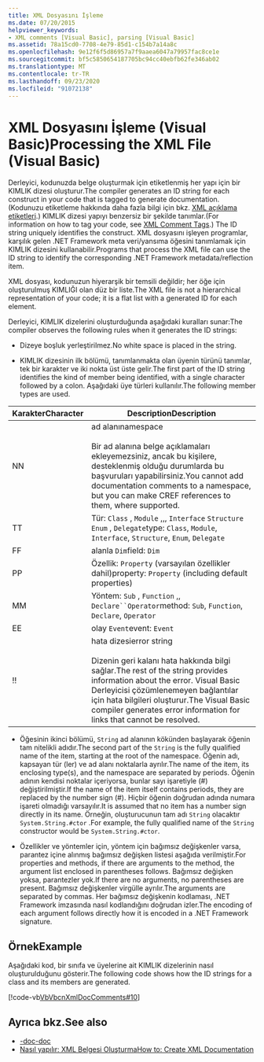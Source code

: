 ```yaml
---
title: XML Dosyasını İşleme
ms.date: 07/20/2015
helpviewer_keywords:
- XML comments [Visual Basic], parsing [Visual Basic]
ms.assetid: 78a15cd0-7708-4e79-85d1-c154b7a14a8c
ms.openlocfilehash: 9e12f6f5d86957a7f9aaea6047a79957fac8ce1e
ms.sourcegitcommit: bf5c5850654187705bc94cc40ebfb62fe346ab02
ms.translationtype: MT
ms.contentlocale: tr-TR
ms.lasthandoff: 09/23/2020
ms.locfileid: "91072138"
---
```

# <a name="processing-the-xml-file-visual-basic"></a><span data-ttu-id="e54ae-102">XML Dosyasını İşleme (Visual Basic)</span><span class="sxs-lookup"><span data-stu-id="e54ae-102">Processing the XML File (Visual Basic)</span></span>

<span data-ttu-id="e54ae-103">Derleyici, kodunuzda belge oluşturmak için etiketlenmiş her yapı için bir KIMLIK dizesi oluşturur.</span><span class="sxs-lookup"><span data-stu-id="e54ae-103">The compiler generates an ID string for each construct in your code that is tagged to generate documentation.</span></span> <span data-ttu-id="e54ae-104">(Kodunuzu etiketleme hakkında daha fazla bilgi için bkz. [XML açıklama etiketleri](../../language-reference/xmldoc/index.md).) KIMLIK dizesi yapıyı benzersiz bir şekilde tanımlar.</span><span class="sxs-lookup"><span data-stu-id="e54ae-104">(For information on how to tag your code, see [XML Comment Tags](../../language-reference/xmldoc/index.md).) The ID string uniquely identifies the construct.</span></span> <span data-ttu-id="e54ae-105">XML dosyasını işleyen programlar, karşılık gelen .NET Framework meta veri/yansıma öğesini tanımlamak için KIMLIK dizesini kullanabilir.</span><span class="sxs-lookup"><span data-stu-id="e54ae-105">Programs that process the XML file can use the ID string to identify the corresponding .NET Framework metadata/reflection item.</span></span>  
  
 <span data-ttu-id="e54ae-106">XML dosyası, kodunuzun hiyerarşik bir temsili değildir; her öğe için oluşturulmuş KIMLIĞI olan düz bir liste.</span><span class="sxs-lookup"><span data-stu-id="e54ae-106">The XML file is not a hierarchical representation of your code; it is a flat list with a generated ID for each element.</span></span>  
  
 <span data-ttu-id="e54ae-107">Derleyici, KIMLIK dizelerini oluşturduğunda aşağıdaki kuralları sunar:</span><span class="sxs-lookup"><span data-stu-id="e54ae-107">The compiler observes the following rules when it generates the ID strings:</span></span>  
  
- <span data-ttu-id="e54ae-108">Dizeye boşluk yerleştirilmez.</span><span class="sxs-lookup"><span data-stu-id="e54ae-108">No white space is placed in the string.</span></span>  
  
- <span data-ttu-id="e54ae-109">KIMLIK dizesinin ilk bölümü, tanımlanmakta olan üyenin türünü tanımlar, tek bir karakter ve iki nokta üst üste gelir.</span><span class="sxs-lookup"><span data-stu-id="e54ae-109">The first part of the ID string identifies the kind of member being identified, with a single character followed by a colon.</span></span> <span data-ttu-id="e54ae-110">Aşağıdaki üye türleri kullanılır.</span><span class="sxs-lookup"><span data-stu-id="e54ae-110">The following member types are used.</span></span>  
  
|<span data-ttu-id="e54ae-111">Karakter</span><span class="sxs-lookup"><span data-stu-id="e54ae-111">Character</span></span>|<span data-ttu-id="e54ae-112">Description</span><span class="sxs-lookup"><span data-stu-id="e54ae-112">Description</span></span>|  
|---|---|  
|<span data-ttu-id="e54ae-113">N</span><span class="sxs-lookup"><span data-stu-id="e54ae-113">N</span></span>|<span data-ttu-id="e54ae-114">ad alanı</span><span class="sxs-lookup"><span data-stu-id="e54ae-114">namespace</span></span><br /><br /> <span data-ttu-id="e54ae-115">Bir ad alanına belge açıklamaları ekleyemezsiniz, ancak bu kişilere, desteklenmiş olduğu durumlarda bu başvuruları yapabilirsiniz.</span><span class="sxs-lookup"><span data-stu-id="e54ae-115">You cannot add documentation comments to a namespace, but you can make CREF references to them, where supported.</span></span>|  
|<span data-ttu-id="e54ae-116">T</span><span class="sxs-lookup"><span data-stu-id="e54ae-116">T</span></span>|<span data-ttu-id="e54ae-117">Tür: `Class` , `Module` ,,, `Interface` `Structure` `Enum` , `Delegate`</span><span class="sxs-lookup"><span data-stu-id="e54ae-117">type: `Class`, `Module`, `Interface`, `Structure`, `Enum`, `Delegate`</span></span>|  
|<span data-ttu-id="e54ae-118">F</span><span class="sxs-lookup"><span data-stu-id="e54ae-118">F</span></span>|<span data-ttu-id="e54ae-119">alanla `Dim`</span><span class="sxs-lookup"><span data-stu-id="e54ae-119">field: `Dim`</span></span>|  
|<span data-ttu-id="e54ae-120">P</span><span class="sxs-lookup"><span data-stu-id="e54ae-120">P</span></span>|<span data-ttu-id="e54ae-121">Özellik: `Property` (varsayılan özellikler dahil)</span><span class="sxs-lookup"><span data-stu-id="e54ae-121">property: `Property` (including default properties)</span></span>|  
|<span data-ttu-id="e54ae-122">M</span><span class="sxs-lookup"><span data-stu-id="e54ae-122">M</span></span>|<span data-ttu-id="e54ae-123">Yöntem: `Sub` , `Function` ,, `Declare``Operator`</span><span class="sxs-lookup"><span data-stu-id="e54ae-123">method: `Sub`, `Function`, `Declare`, `Operator`</span></span>|  
|<span data-ttu-id="e54ae-124">E</span><span class="sxs-lookup"><span data-stu-id="e54ae-124">E</span></span>|<span data-ttu-id="e54ae-125">olay `Event`</span><span class="sxs-lookup"><span data-stu-id="e54ae-125">event: `Event`</span></span>|  
|<span data-ttu-id="e54ae-126">!</span><span class="sxs-lookup"><span data-stu-id="e54ae-126">!</span></span>|<span data-ttu-id="e54ae-127">hata dizesi</span><span class="sxs-lookup"><span data-stu-id="e54ae-127">error string</span></span><br /><br /> <span data-ttu-id="e54ae-128">Dizenin geri kalanı hata hakkında bilgi sağlar.</span><span class="sxs-lookup"><span data-stu-id="e54ae-128">The rest of the string provides information about the error.</span></span> <span data-ttu-id="e54ae-129">Visual Basic Derleyicisi çözümlenemeyen bağlantılar için hata bilgileri oluşturur.</span><span class="sxs-lookup"><span data-stu-id="e54ae-129">The Visual Basic compiler generates error information for links that cannot be resolved.</span></span>|  
  
- <span data-ttu-id="e54ae-130">Öğesinin ikinci bölümü, `String` ad alanının kökünden başlayarak öğenin tam nitelikli adıdır.</span><span class="sxs-lookup"><span data-stu-id="e54ae-130">The second part of the `String` is the fully qualified name of the item, starting at the root of the namespace.</span></span> <span data-ttu-id="e54ae-131">Öğenin adı, kapsayan tür (ler) ve ad alanı noktalarla ayrılır.</span><span class="sxs-lookup"><span data-stu-id="e54ae-131">The name of the item, its enclosing type(s), and the namespace are separated by periods.</span></span> <span data-ttu-id="e54ae-132">Öğenin adının kendisi noktalar içeriyorsa, bunlar sayı işaretiyle (#) değiştirilmiştir.</span><span class="sxs-lookup"><span data-stu-id="e54ae-132">If the name of the item itself contains periods, they are replaced by the number sign (#).</span></span> <span data-ttu-id="e54ae-133">Hiçbir öğenin doğrudan adında numara işareti olmadığı varsayılır.</span><span class="sxs-lookup"><span data-stu-id="e54ae-133">It is assumed that no item has a number sign directly in its name.</span></span> <span data-ttu-id="e54ae-134">Örneğin, oluşturucunun tam adı `String` olacaktır `System.String.#ctor` .</span><span class="sxs-lookup"><span data-stu-id="e54ae-134">For example, the fully qualified name of the `String` constructor would be `System.String.#ctor`.</span></span>  
  
- <span data-ttu-id="e54ae-135">Özellikler ve yöntemler için, yöntem için bağımsız değişkenler varsa, parantez içine alınmış bağımsız değişken listesi aşağıda verilmiştir.</span><span class="sxs-lookup"><span data-stu-id="e54ae-135">For properties and methods, if there are arguments to the method, the argument list enclosed in parentheses follows.</span></span> <span data-ttu-id="e54ae-136">Bağımsız değişken yoksa, parantezler yok.</span><span class="sxs-lookup"><span data-stu-id="e54ae-136">If there are no arguments, no parentheses are present.</span></span> <span data-ttu-id="e54ae-137">Bağımsız değişkenler virgülle ayrılır.</span><span class="sxs-lookup"><span data-stu-id="e54ae-137">The arguments are separated by commas.</span></span> <span data-ttu-id="e54ae-138">Her bağımsız değişkenin kodlaması, .NET Framework imzasında nasıl kodlandığını doğrudan izler.</span><span class="sxs-lookup"><span data-stu-id="e54ae-138">The encoding of each argument follows directly how it is encoded in a .NET Framework signature.</span></span>  
  
## <a name="example"></a><span data-ttu-id="e54ae-139">Örnek</span><span class="sxs-lookup"><span data-stu-id="e54ae-139">Example</span></span>  

 <span data-ttu-id="e54ae-140">Aşağıdaki kod, bir sınıfa ve üyelerine ait KIMLIK dizelerinin nasıl oluşturulduğunu gösterir.</span><span class="sxs-lookup"><span data-stu-id="e54ae-140">The following code shows how the ID strings for a class and its members are generated.</span></span>  
  
 [!code-vb[VbVbcnXmlDocComments#10](~/samples/snippets/visualbasic/VS_Snippets_VBCSharp/VbVbcnXmlDocComments/VB/Class1.vb#10)]  
  
## <a name="see-also"></a><span data-ttu-id="e54ae-141">Ayrıca bkz.</span><span class="sxs-lookup"><span data-stu-id="e54ae-141">See also</span></span>

- [<span data-ttu-id="e54ae-142">-doc</span><span class="sxs-lookup"><span data-stu-id="e54ae-142">-doc</span></span>](../../reference/command-line-compiler/doc.md)
- [<span data-ttu-id="e54ae-143">Nasıl yapılır: XML Belgesi Oluşturma</span><span class="sxs-lookup"><span data-stu-id="e54ae-143">How to: Create XML Documentation</span></span>](how-to-create-xml-documentation.md)

